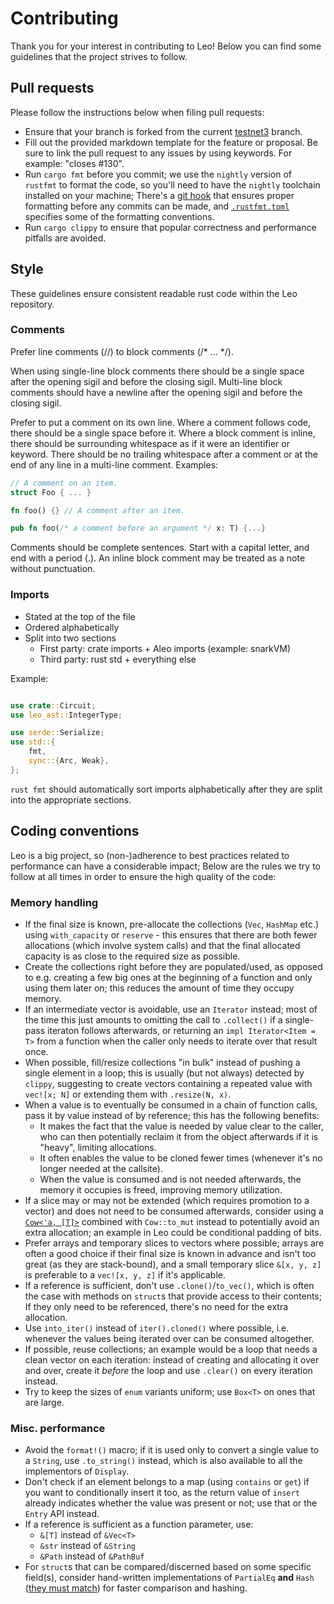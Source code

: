 # Contributing

Thank you for your interest in contributing to Leo! Below you can find some guidelines that the project strives to follow.

## Pull requests

Please follow the instructions below when filing pull requests:

- Ensure that your branch is forked from the current [testnet3](https://github.com/AleoHQ/leo/tree/testnet3) branch.
- Fill out the provided markdown template for the feature or proposal. Be sure to link the pull request to any issues by using keywords. For example: "closes #130".
- Run `cargo fmt` before you commit; we use the `nightly` version of `rustfmt` to format the code, so you'll need to have the `nightly` toolchain installed on your machine; There's a [git hook](https://git-scm.com/docs/githooks) that ensures proper formatting before any commits can be made, and [`.rustfmt.toml`](https://github.com/AleoHQ/Leo/blob/testnet3/.rustfmt.toml) specifies some of the formatting conventions.
- Run `cargo clippy` to ensure that popular correctness and performance pitfalls are avoided.

## Style

These guidelines ensure consistent readable rust code within the Leo repository.

### Comments

Prefer line comments (//) to block comments (/* ... */).

When using single-line block comments there should be a single space after the opening sigil and before the closing sigil. Multi-line block comments should have a newline after the opening sigil and before the closing sigil.

Prefer to put a comment on its own line. Where a comment follows code, there should be a single space before it. Where a block comment is inline, there should be surrounding whitespace as if it were an identifier or keyword. There should be no trailing whitespace after a comment or at the end of any line in a multi-line comment. Examples:

```rust
// A comment on an item.
struct Foo { ... }

fn foo() {} // A comment after an item.

pub fn foo(/* a comment before an argument */ x: T) {...}
```

Comments should be complete sentences. Start with a capital letter, and end with a period (.). An inline block comment may be treated as a note without punctuation.

### Imports

* Stated at the top of the file
* Ordered alphabetically
* Split into two sections
    * First party: crate imports + Aleo imports (example: snarkVM)
    * Third party: rust std + everything else

Example:
```rust

use crate::Circuit;
use leo_ast::IntegerType;

use serde::Serialize;
use std::{
    fmt,
    sync::{Arc, Weak},
};
```

`rust fmt` should automatically sort imports alphabetically after they are split into the appropriate sections.

## Coding conventions

Leo is a big project, so (non-)adherence to best practices related to performance can have a considerable impact; Below are the rules we try to follow at all times in order to ensure the high quality of the code:

### Memory handling
- If the final size is known, pre-allocate the collections (`Vec`, `HashMap` etc.) using `with_capacity` or `reserve` - this ensures that there are both fewer allocations (which involve system calls) and that the final allocated capacity is as close to the required size as possible.
- Create the collections right before they are populated/used, as opposed to e.g. creating a few big ones at the beginning of a function and only using them later on; this reduces the amount of time they occupy memory.
- If an intermediate vector is avoidable, use an `Iterator` instead; most of the time this just amounts to omitting the call to `.collect()` if a single-pass iteraton follows afterwards, or returning an `impl Iterator<Item = T>` from a function when the caller only needs to iterate over that result once.
- When possible, fill/resize collections "in bulk" instead of pushing a single element in a loop; this is usually (but not always) detected by `clippy`, suggesting to create vectors containing a repeated value with `vec![x; N]` or extending them with `.resize(N, x)`.
- When a value is to eventually be consumed in a chain of function calls, pass it by value instead of by reference; this has the following benefits:
  * It makes the fact that the value is needed by value clear to the caller, who can then potentially reclaim it from the object afterwards if it is "heavy", limiting allocations.
  * It often enables the value to be cloned fewer times (whenever it's no longer needed at the callsite).
  * When the value is consumed and is not needed afterwards, the memory it occupies is freed, improving memory utilization.
- If a slice may or may not be extended (which requires promotion to a vector) and does not need to be consumed afterwards, consider using a [`Cow<'a, [T]>`](https://doc.rust-lang.org/std/borrow/enum.Cow.html) combined with `Cow::to_mut` instead to potentially avoid an extra allocation; an example in Leo could be conditional padding of bits.
- Prefer arrays and temporary slices to vectors where possible; arrays are often a good choice if their final size is known in advance and isn't too great (as they are stack-bound), and a small temporary slice `&[x, y, z]` is preferable to a `vec![x, y, z]` if it's applicable.
- If a reference is sufficient, don't use `.clone()`/`to_vec()`, which is often the case with methods on `struct`s that provide access to their contents; If they only need to be referenced, there's no need for the extra allocation.
- Use `into_iter()` instead of `iter().cloned()` where possible, i.e. whenever the values being iterated over can be consumed altogether.
- If possible, reuse collections; an example would be a loop that needs a clean vector on each iteration: instead of creating and allocating it over and over, create it _before_ the loop and use `.clear()` on every iteration instead.
- Try to keep the sizes of `enum` variants uniform; use `Box<T>` on ones that are large.

### Misc. performance

- Avoid the `format!()` macro; if it is used only to convert a single value to a `String`, use `.to_string()` instead, which is also available to all the implementors of `Display`.
- Don't check if an element belongs to a map (using `contains` or `get`) if you want to conditionally insert it too, as the return value of `insert` already indicates whether the value was present or not; use that or the `Entry` API instead.
- If a reference is sufficient as a function parameter, use:
  * `&[T]` instead of `&Vec<T>`
  * `&str` instead of `&String`
  * `&Path` instead of `&PathBuf`
- For `struct`s that can be compared/discerned based on some specific field(s), consider hand-written implementations of `PartialEq` **and** `Hash` ([they must match](https://doc.rust-lang.org/std/hash/trait.Hash.html#hash-and-eq)) for faster comparison and hashing.
